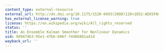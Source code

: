 ```yaml
---
content_type: external-resource
external_url: http://dx.doi.org/10.1175/1520-0493(2000)128<1852:AEKSFN>2.0.CO;2
has_external_license_warning: true
license: https://en.wikipedia.org/wiki/All_rights_reserved
status: ''
title: An Ensemble Kalman Smoother for Nonlinear Dynamics
uid: 9d9474b3-95e1-4fbb-b06f-74486881a41d
wayback_url: ''
---
```

